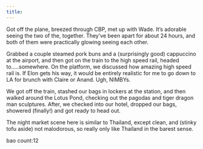 ```yaml
---
title: 
---
```

Got off the plane, breezed through CBP, met up with Wade. It’s adorable seeing the two of the, together. They’ve been apart for about 24 hours, and both of them were practically glowing seeing each other.

Grabbed a couple steamed pork buns and a (surprisingly good) cappuccino at the airport, and then got on the train to the high speed rail, headed to.....somewhere. On the platform,  we discussed how amazing high speed rail is. If Elon gets his way, it would be entirely realistic for me to go down to LA for brunch with Claire or Anand. Ugh, NIMBYs.

We got off the train, stashed our bags in lockers at the station, and then walked around the Lotus Pond, checking out the pagodas and tiger dragon man sculptures. After, we checked into our hotel, dropped our bags, showered (finally!) and got ready to head out.

The night market scene here is similar to Thailand, except clean, and (stinky tofu aside) not malodorous, so really only like Thailand in the barest sense.

bao count:12